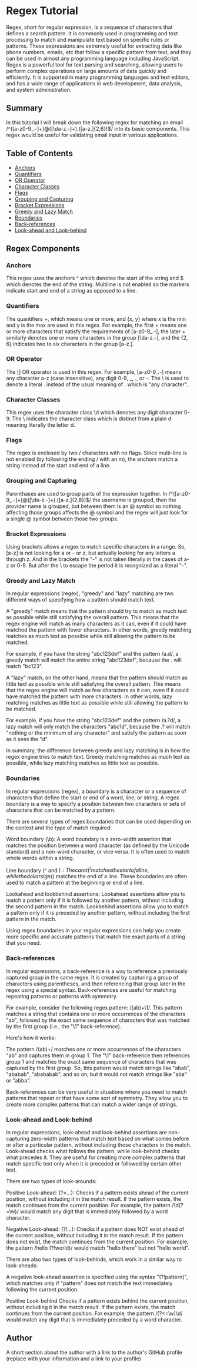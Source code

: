 # Regex Tutorial

Regex, short for regular expression, is a sequence of characters that defines a search pattern. It is commonly used in programming and text processing to match and manipulate text based on specific rules or patterns. These expressions are extremely useful for extracting data like phone numbers, emails, etc that follow a specific pattern from text, and they can be used in almost any programming language including JavaScript. Regex is a powerful tool for text parsing and searching, allowing users to perform complex operations on large amounts of data quickly and efficiently. It is supported in many programming languages and text editors, and has a wide range of applications in web development, data analysis, and system administration.

## Summary

In this tutorial I will break down the following regex for matching an email /^([a-z0-9_\.-]+)@([\da-z\.-]+)\.([a-z\.]{2,6})$/ into its basic components. This regex would be useful for validating email input in various applications.

## Table of Contents

- [Anchors](#anchors)
- [Quantifiers](#quantifiers)
- [OR Operator](#or-operator)
- [Character Classes](#character-classes)
- [Flags](#flags)
- [Grouping and Capturing](#grouping-and-capturing)
- [Bracket Expressions](#bracket-expressions)
- [Greedy and Lazy Match](#greedy-and-lazy-match)
- [Boundaries](#boundaries)
- [Back-references](#back-references)
- [Look-ahead and Look-behind](#look-ahead-and-look-behind)

## Regex Components

### Anchors

This regex uses the anchors ^ which denotes the start of the string and $ which denotes the end of the string. Multiline is not enabled so the markers indicate start and end of a string as opposed to a line.

### Quantifiers

The quantifiers +, which means one or more, and {x, y} where x is the min and y is the max are used in this regex. For example, the first + means one or more characters that satisfy the requirements of [a-z0-9_\.-], the later + similarly denotes one or more characters in the group [\da-z\.-], and the {2, 6} indicates two to six characters in the group [a-z\.].

### OR Operator

The [] OR operator is used in this regex. For example, [a-z0-9_\.-] means any character a-z (case insensitive), any digit 0-9, _, ., or -. The \ is used to denote a literal . instead of the usual meaning of . which is "any character".

### Character Classes

This regex uses the character class \d which denotes any digit character 0-9. The \ indicates the character class which is distinct from a plain d meaning literally the letter d.

### Flags

The regex is enclosed by two / characters with no flags. Since multi-line is not enabled (by following the ending / with an m), the anchors match a string instead of the start and end of a line.

### Grouping and Capturing

Parenthases are used to group parts of the expression together. In /^([a-z0-9_\.-]+)@([\da-z\.-]+)\.([a-z\.]{2,6})$/ the username is grouped, then the provider name is grouped, but between them is an @ symbol so nothing affecting those groups affects the @ symbol and the regex will just look for a single @ symbol between those two groups.

### Bracket Expressions

Using brackets allows a regex to match specific characters in a range. So, [a-z] is not looking for a or - or z, but actually looking for any letters a through z. And in the brackets the "-" is not taken literally in the cases of a-z or 0-9. But after the \ to escape the period it is recognized as a literal "-".

### Greedy and Lazy Match

In regular expressions (regex), "greedy" and "lazy" matching are two different ways of specifying how a pattern should match text.

A "greedy" match means that the pattern should try to match as much text as possible while still satisfying the overall pattern. This means that the regex engine will match as many characters as it can, even if it could have matched the pattern with fewer characters. In other words, greedy matching matches as much text as possible while still allowing the pattern to be matched.

For example, if you have the string "abc123def" and the pattern /a.d/, a greedy match will match the entire string "abc123def", because the . will match "bc123".

A "lazy" match, on the other hand, means that the pattern should match as little text as possible while still satisfying the overall pattern. This means that the regex engine will match as few characters as it can, even if it could have matched the pattern with more characters. In other words, lazy matching matches as little text as possible while still allowing the pattern to be matched.

For example, if you have the string "abc123def" and the pattern /a.?d/, a lazy match will only match the characters "abc1d", because the .? will match "nothing or the minimum of any character" and satisfy the pattern as soon as it sees the "d".

In summary, the difference between greedy and lazy matching is in how the regex engine tries to match text. Greedy matching matches as much text as possible, while lazy matching matches as little text as possible.

### Boundaries

In regular expressions (regex), a boundary is a character or a sequence of characters that define the start or end of a word, line, or string. A regex boundary is a way to specify a position between two characters or sets of characters that can be matched by a pattern.

There are several types of regex boundaries that can be used depending on the context and the type of match required:

Word boundary (\b): A word boundary is a zero-width assertion that matches the position between a word character (as defined by the Unicode standard) and a non-word character, or vice versa. It is often used to match whole words within a string.

Line boundary (^ and $): The caret (^) matches the start of a line, while the dollar sign ($) matches the end of a line. These boundaries are often used to match a pattern at the beginning or end of a line.

Lookahead and lookbehind assertions: Lookahead assertions allow you to match a pattern only if it is followed by another pattern, without including the second pattern in the match. Lookbehind assertions allow you to match a pattern only if it is preceded by another pattern, without including the first pattern in the match.

Using regex boundaries in your regular expressions can help you create more specific and accurate patterns that match the exact parts of a string that you need.

### Back-references

In regular expressions, a back-reference is a way to reference a previously captured group in the same regex. It is created by capturing a group of characters using parentheses, and then referencing that group later in the regex using a special syntax. Back-references are useful for matching repeating patterns or patterns with symmetry.

For example, consider the following regex pattern: /(ab)+\1/. This pattern matches a string that contains one or more occurrences of the characters "ab", followed by the exact same sequence of characters that was matched by the first group (i.e., the "\1" back-reference).

Here's how it works:

The pattern /(ab)+/ matches one or more occurrences of the characters "ab" and captures them in group 1.
The "\1" back-reference then references group 1 and matches the exact same sequence of characters that was captured by the first group.
So, this pattern would match strings like "abab", "ababab", "abababab", and so on, but it would not match strings like "aba" or "abba".

Back-references can be very useful in situations where you need to match patterns that repeat or that have some sort of symmetry. They allow you to create more complex patterns that can match a wider range of strings.

### Look-ahead and Look-behind

In regular expressions, look-ahead and look-behind assertions are non-capturing zero-width patterns that match text based on what comes before or after a particular pattern, without including those characters in the match. Look-ahead checks what follows the pattern, while look-behind checks what precedes it. They are useful for creating more complex patterns that match specific text only when it is preceded or followed by certain other text.

There are two types of look-arounds:

Positive Look-ahead: (?=...): Checks if a pattern exists ahead of the current position, without including it in the match result. If the pattern exists, the match continues from the current position. For example, the pattern /\d(?=\w)/ would match any digit that is immediately followed by a word character.

Negative Look-ahead: (?!...): Checks if a pattern does NOT exist ahead of the current position, without including it in the match result. If the pattern does not exist, the match continues from the current position. For example, the pattern /hello (?!world)/ would match "hello there" but not "hello world".

There are also two types of look-behinds, which work in a similar way to look-aheads:

A negative look-ahead assertion is specified using the syntax "(?!pattern)", which matches only if "pattern" does not match the text immediately following the current position.

Positive Look-behind Checks if a pattern exists behind the current position, without including it in the match result. If the pattern exists, the match continues from the current position. For example, the pattern /(?<=\w)\d/ would match any digit that is immediately preceded by a word character.

## Author

A short section about the author with a link to the author's GitHub profile (replace with your information and a link to your profile)
